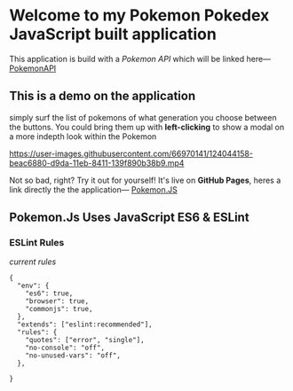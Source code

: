 
# Welcome to my Pokemon Pokedex JavaScript built application
This application is build with a _Pokemon API_ which will be linked here— [PokemonAPI](https://pokeapi.co/)

## This is a demo on the application 
simply surf the list of pokemons of what generation you choose between the buttons. 
You could bring them up with **left-clicking** to show a modal on a more indepth look within the Pokemon

https://user-images.githubusercontent.com/66970141/124044158-beac6880-d9da-11eb-8411-139f890b38b9.mp4

Not so bad, right? Try it out for yourself! It's live on **GitHub Pages**, heres a link directly the the application— [Pokemon.JS](https://webcodejunkie.github.io/simple-js-app/)

## Pokemon.Js Uses JavaScript ES6 & ESLint

### ESLint Rules
_current rules_
```
{
  "env": {
    "es6": true,
    "browser": true,
    "commonjs": true,
  },
  "extends": ["eslint:recommended"],
  "rules": {
    "quotes": ["error", "single"],
    "no-console": "off",
    "no-unused-vars": "off",
  },

}

```
